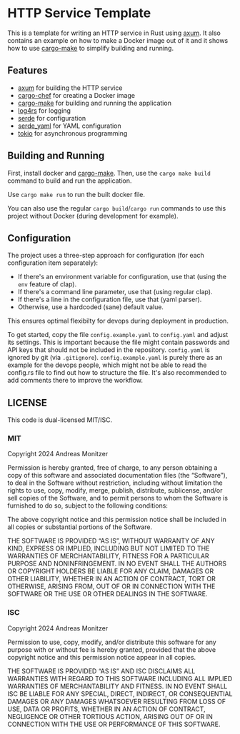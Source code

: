 # HTTP Service Template

This is a template for writing an HTTP service in Rust using [axum](https://github.com/tokio-rs/axum). It also contains an example on how to make a Docker image out of it and it shows how to use [cargo-make](https://sagiegurari.github.io/cargo-make/) to simplify building and running.

## Features

- [axum](https://github.com/tokio-rs/axum) for building the HTTP service
- [cargo-chef](https://github.com/lukemathwalker/cargo-chef) for creating a Docker image
- [cargo-make](https://sagiegurari.github.io/cargo-make/) for building and running the application
- [log4rs](https://github.com/estk/log4rs) for logging
- [serde](https://github.com/serde-rs/serde) for configuration
- [serde_yaml](https://github.com/dtolnay/serde-yaml) for YAML configuration
- [tokio](https://github.com/tokio-rs/tokio) for asynchronous programming

## Building and Running

First, install docker and [cargo-make](https://sagiegurari.github.io/cargo-make/). Then, use the `cargo make build` command to build and run the application.

Use `cargo make run` to run the built docker file.

You can also use the regular `cargo build`/`cargo run` commands to use this project without Docker (during development for example).

## Configuration

The project uses a three-step approach for configuration (for each configuration item separately):

* If there's an environment variable for configuration, use that (using the `env` feature of clap).
* If there's a command line parameter, use that (using regular clap).
* If there's a line in the configuration file, use that (yaml parser).
* Otherwise, use a hardcoded (sane) default value.

This ensures optimal flexibilty for devops during deployment in production.

To get started, copy the file `config.example.yaml` to `config.yaml` and adjust its settings. This is important because the file might contain passwords and API keys that should not be included in the repository. `config.yaml` is ignored by git (via `.gitignore`). `config.example.yaml` is purely there as an example for the devops people, which might not be able to read the config.rs file to find out how to structure the file. It's also recommended to add comments there to improve the workflow.

## LICENSE

This code is dual-licensed MIT/ISC.

### MIT

Copyright 2024 Andreas Monitzer

Permission is hereby granted, free of charge, to any person obtaining a copy of this software and associated documentation files (the “Software”), to deal in the Software without restriction, including without limitation the rights to use, copy, modify, merge, publish, distribute, sublicense, and/or sell copies of the Software, and to permit persons to whom the Software is furnished to do so, subject to the following conditions:

The above copyright notice and this permission notice shall be included in all copies or substantial portions of the Software.

THE SOFTWARE IS PROVIDED “AS IS”, WITHOUT WARRANTY OF ANY KIND, EXPRESS OR IMPLIED, INCLUDING BUT NOT LIMITED TO THE WARRANTIES OF MERCHANTABILITY, FITNESS FOR A PARTICULAR PURPOSE AND NONINFRINGEMENT. IN NO EVENT SHALL THE AUTHORS OR COPYRIGHT HOLDERS BE LIABLE FOR ANY CLAIM, DAMAGES OR OTHER LIABILITY, WHETHER IN AN ACTION OF CONTRACT, TORT OR OTHERWISE, ARISING FROM, OUT OF OR IN CONNECTION WITH THE SOFTWARE OR THE USE OR OTHER DEALINGS IN THE SOFTWARE.

### ISC

Copyright 2024 Andreas Monitzer

Permission to use, copy, modify, and/or distribute this software for any purpose with or without fee is hereby granted, provided that the above copyright notice and this permission notice appear in all copies.

THE SOFTWARE IS PROVIDED “AS IS” AND ISC DISCLAIMS ALL WARRANTIES WITH REGARD TO THIS SOFTWARE INCLUDING ALL IMPLIED WARRANTIES OF MERCHANTABILITY AND FITNESS. IN NO EVENT SHALL ISC BE LIABLE FOR ANY SPECIAL, DIRECT, INDIRECT, OR CONSEQUENTIAL DAMAGES OR ANY DAMAGES WHATSOEVER RESULTING FROM LOSS OF USE, DATA OR PROFITS, WHETHER IN AN ACTION OF CONTRACT, NEGLIGENCE OR OTHER TORTIOUS ACTION, ARISING OUT OF OR IN CONNECTION WITH THE USE OR PERFORMANCE OF THIS SOFTWARE.